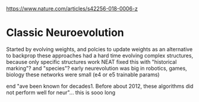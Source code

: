 https://www.nature.com/articles/s42256-018-0006-z

# Classic Neuroevolution

Started by evolving weights, and polcies to update weights as an alternative to backprop
    these approaches had a hard time evolving complex structures, because only specific structures work
    NEAT fixed this with "historical marking"? and "species"?
    early neurevolution was big in robotics, games, biology
    these networks were small (e4 or e5 trainable params)

end "ave been known for decades1. Before about 2012, these algorithms did not perform well for neur"... this is sooo long

